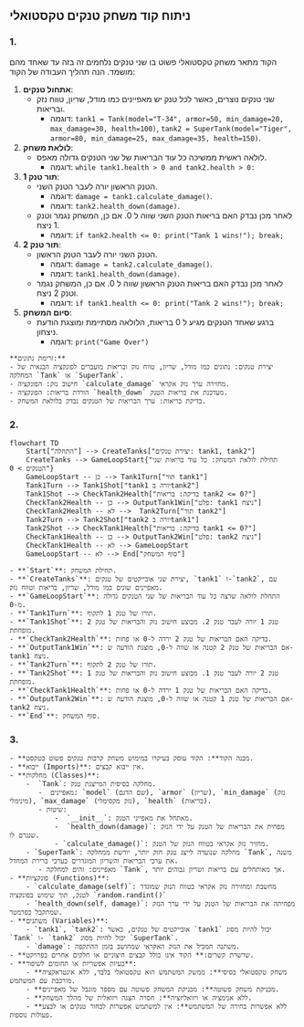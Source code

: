 ## ניתוח קוד משחק טנקים טקסטואלי

### 1. <algorithm>
   
   הקוד מתאר משחק טקסטואלי פשוט בו שני טנקים נלחמים זה בזה עד שאחד מהם מושמד. הנה תהליך העבודה של הקוד:

   1. **אתחול טנקים**:
      - שני טנקים נוצרים, כאשר לכל טנק יש מאפיינים כמו מודל, שריון, טווח נזק ובריאות. 
        - דוגמה: `tank1 = Tank(model="T-34", armor=50, min_damage=20, max_damage=30, health=100)`, `tank2 = SuperTank(model="Tiger", armor=80, min_damage=25, max_damage=35, health=150)`.
   2.  **לולאת משחק**:
        -  לולאה ראשית ממשיכה כל עוד הבריאות של שני הטנקים גדולה מאפס.
            - דוגמה: `while tank1.health > 0 and tank2.health > 0:`
   3. **תור טנק 1**:
        -  הטנק הראשון יורה לעבר הטנק השני.
           - דוגמה: `damage = tank1.calculate_damage()`.
           - דוגמה: `tank2.health_down(damage)`.
        - לאחר מכן נבדק האם בריאות הטנק השני שווה ל 0. אם כן, המשחק נגמר וטנק 1 ניצח.
            - דוגמה: `if tank2.health <= 0: print("Tank 1 wins!"); break;`
   4.  **תור טנק 2**:
       - הטנק השני יורה לעבר הטנק הראשון.
           - דוגמה: `damage = tank2.calculate_damage()`.
           - דוגמה: `tank1.health_down(damage)`.
       - לאחר מכן נבדק האם בריאות הטנק הראשון שווה ל 0. אם כן, המשחק נגמר וטנק 2 ניצח.
           - דוגמה: `if tank1.health <= 0: print("Tank 2 wins!"); break;`
   5. **סיום המשחק**:
        - ברגע שאחד הטנקים מגיע ל 0 בריאות, הלולאה מסתיימת ומוצגת הודעת ניצחון.
            - דוגמה: `print("Game Over")`

    **זרימת נתונים:**
    - יצירת טנקים: נתונים כמו מודל, שריון, טווח נזק ובריאות מועברים לפונקציה הבנאית של המחלקה `Tank` או `SuperTank`.
    - חישוב נזק: הפונקציה `calculate_damage` מחזירה ערך נזק אקראי.
    - הורדת בריאות: הפונקציה `health_down` מעדכנת את בריאות הטנק.
    - בדיקת בריאות: ערך הבריאות של הטנקים נבדק בלולאת המשחק.
   
### 2. <mermaid>
   
```mermaid
flowchart TD
    Start["התחלה"] --> CreateTanks["יצירת טנקים: tank1, tank2"]
    CreateTanks --> GameLoopStart{"תחילת לולאת המשחק: כל עוד בריאות שני הטנקים > 0"}
    GameLoopStart -- כן --> Tank1Turn["תור tank1"]
    Tank1Turn --> Tank1Shot["tank1 יורה בtank2"]
    Tank1Shot --> CheckTank2Health["בדיקה: בריאות tank2 <= 0?"]
    CheckTank2Health -- כן --> OutputTank1Win["פלט: tank1 ניצח"]
    CheckTank2Health -- לא -->  Tank2Turn["תור tank2"]
    Tank2Turn --> Tank2Shot["tank2 יורה בtank1"]
    Tank2Shot --> CheckTank1Health["בדיקה: בריאות tank1 <= 0?"]
    CheckTank1Health -- כן --> OutputTank2Win["פלט: tank2 ניצח"]
    CheckTank1Health -- לא --> GameLoopStart
    GameLoopStart -- לא --> End["סוף המשחק"]
```
   
    - **`Start`**: תחילת המשחק.
    - **`CreateTanks`**: יצירת שני אובייקטים של טנקים, `tank1` ו-`tank2`, עם מאפיינים שונים כמו מודל, שריון, בריאות וטווח נזק.
    - **`GameLoopStart`**: התחלת לולאה שרצה כל עוד הבריאות של שני הטנקים גדולה מ-0.
    - **`Tank1Turn`**: תורו של טנק 1 לתקוף.
    - **`Tank1Shot`**: טנק 1 יורה לעבר טנק 2. מבוצע חישוב נזק והבריאות של טנק 2 מופחתת.
    - **`CheckTank2Health`**: בדיקה האם הבריאות של טנק 2 ירדה ל-0 או פחות.
    - **`OutputTank1Win`**: אם הבריאות של טנק 2 קטנה או שווה ל-0, מוצגת הודעה ש-tank1 ניצח.
    - **`Tank2Turn`**: תורו של טנק 2 לתקוף.
    - **`Tank2Shot`**: טנק 2 יורה לעבר טנק 1. מבוצע חישוב נזק והבריאות של טנק 1 מופחתת.
    - **`CheckTank1Health`**: בדיקה האם הבריאות של טנק 1 ירדה ל-0 או פחות.
    - **`OutputTank2Win`**: אם הבריאות של טנק 1 קטנה או שווה ל-0, מוצגת הודעה ש-tank2 ניצח.
    - **`End`**: סוף המשחק.
   
### 3. <explanation>
   
    - **מבנה הקוד**: הקוד עוסק בעיקרו במימוש משחק קרבות טנקים פשוט בטקסט.
    - **ייבוא (Imports)**: אין ייבוא קבצים.
    - **מחלקות (Classes)**:
        -  `Tank`: מחלקה בסיסית המייצגת טנק.
           -  מאפיינים: `model` (שם הדגם), `armor` (שריון), `min_damage` (נזק מינימלי), `max_damage` (נזק מקסימלי), `health` (בריאות).
           - שיטות:
               -  `__init__`: מאתחל את מאפייני הטנק.
               -  `health_down(damage)`: מפחית את הבריאות של הטנק על ידי הנזק שנגרם לו.
               - `calculate_damage()`: מחזיר נזק אקראי בטווח הנזק של הטנק.
        - `SuperTank`: מחלקה שנועדה לייצג טנק חזק יותר, יורשת ממחלקה `Tank`, משנה את ערכי הבריאות והשריון המוגדרים בערכי ברירת המחדל.
           - מאפיינים: זהים למחלקה `Tank`, אך מאותחלים עם בריאות ושריון גבוהים יותר.
    - **פונקציות (Functions)**:
        - `calculate_damage(self)`: מחשבת ומחזירה נזק אקראי בטווח הנזק שמוגדר לטנק, תוך שימוש בפונקציה `random.randint()`
        - `health_down(self, damage)`: מפחיתה את הבריאות של הטנק על ידי ערך הנזק שמתקבל כפרמטר.
    - **משתנים (Variables)**:
        - `tank1`, `tank2`: אובייקטים של טנקים, כאשר `tank1` יכול להיות מסוג `Tank` ו- `tank2` יכול להיות מסוג `SuperTank`.
        - `damage`: משתנה המכיל את הנזק האקראי שמחושב בזמן ההתקפה.
    - **שרשרת קשרים:** הקוד אינו כולל קבצים חיצוניים או חלקים אחרים בפרויקט.
    - **בעיות אפשריות או תחומים לשיפור**:
        - **משחק טקסטואלי בסיסי**: ממשק המשתמש הוא טקסטואלי בלבד, ללא אינטראקציה מורכבת עם המשתמש.
        - **מכניקת משחק פשוטה**: מכניקת המשחק פשוטה עם מספר מוגבל של מאפיינים.
        - **ללא אנימציה או ויזואליזציה**: חסרה הצגה ויזואלית של מהלך המשחק.
        - **ללא אפשרות בחירה של המשתמש**: אין למשתמש אפשרות לבחור טנקים או לבצע פעולות נוספות.